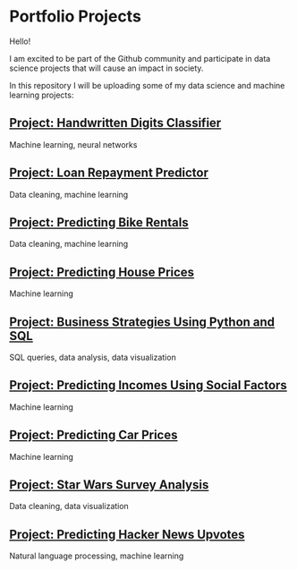 # Portfolio Projects

Hello!

I am excited to be part of the Github community and participate in data science projects that will cause an impact in society. 

In this repository I will be uploading some of my data science and machine learning projects:

## [Project: Handwritten Digits Classifier](https://github.com/asisloustau/portfolio_projects/blob/master/handwritten_digits_classifier/digit_classifier.ipynb)
Machine learning, neural networks
## [Project: Loan Repayment Predictor](https://github.com/asisloustau/portfolio_projects/blob/master/loan_payment_predictor/loan_payment_predictor.ipynb)
Data cleaning, machine learning
## [Project: Predicting Bike Rentals](https://github.com/asisloustau/portfolio_projects/blob/master/predicting_bike_rentals/predicting_bike_rentals.ipynb)
Data cleaning, machine learning
## [Project: Predicting House Prices](https://github.com/asisloustau/portfolio_projects/blob/master/LR_predicting_house_sale_prices/LR_house_prices.ipynb)
Machine learning
## [Project: Business Strategies Using Python and SQL](https://github.com/asisloustau/portfolio_projects/blob/master/SQL_business_strategy/Business_Analysis.ipynb)
SQL queries, data analysis, data visualization
## [Project: Predicting Incomes Using Social Factors](https://github.com/asisloustau/portfolio_projects/blob/master/decision_trees_predicting_incomes/Predicting%20Incomes%20-%20Decision%20Trees.ipynb)
Machine learning
## [Project: Predicting Car Prices](https://github.com/asisloustau/portfolio_projects/blob/master/KNN_predicting_car_prices/knn_car_prices.ipynb)
Machine learning
## [Project: Star Wars Survey Analysis](https://github.com/asisloustau/portfolio_projects/blob/master/star_wars/star_wars_analysis.ipynb)
Data cleaning, data visualization
## [Project: Predicting Hacker News Upvotes](https://github.com/asisloustau/portfolio_projects/blob/master/natural_language_processing_predicting_upvotes/predicting_upvotes.ipynb)
Natural language processing, machine learning
